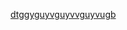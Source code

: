<a href="https://kasia270.github.io/drugisprawdzianhtml/" target="_blank">dtggyguyvguyvvguyvugb</a>
